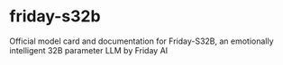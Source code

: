 # friday-s32b
Official model card and documentation for Friday-S32B, an emotionally intelligent 32B parameter LLM by Friday AI
